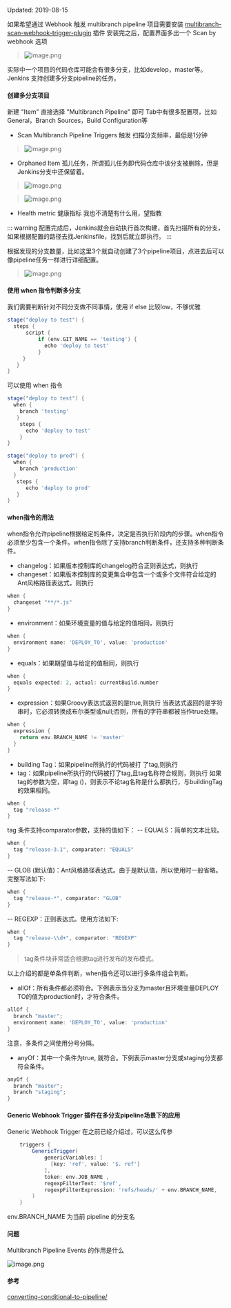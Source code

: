 Updated: 2019-08-15

如果希望通过 Webhook 触发 multibranch pipeline 项目需要安装 [multibranch-scan-webhook-trigger-plugin](https://github.com/jenkinsci/multibranch-scan-webhook-trigger-plugin) 插件
安装完之后，配置界面多出一个 Scan by webhook 选项
>  ![image.png](https://hexo-blog.pek3b.qingstor.com/upload_images/71414-e92092542fbe64a6.png?imageMogr2/auto-orient/strip%7CimageView2/2/w/1240)

实际中一个项目的代码仓库可能会有很多分支，比如develop，master等。Jenkins 支持创建多分支pipeline的任务。

#### 创建多分支项目

新建 "Item" 直接选择 "Multibranch Pipeline" 即可
Tab中有很多配置项，比如 General，Branch Sources，Build Configuration等

* Scan Multibranch Pipeline Triggers  触发 扫描分支频率，最低是1分钟
> ![image.png](https://hexo-blog.pek3b.qingstor.com/upload_images/71414-70b55405bde1054a.png?imageMogr2/auto-orient/strip%7CimageView2/2/w/1240)

* Orphaned Item 孤儿任务，所谓孤儿任务即代码仓库中该分支被删除，但是Jenkins分支中还保留着。

> ![image.png](https://hexo-blog.pek3b.qingstor.com/upload_images/71414-02395b9767e6ad5d.png?imageMogr2/auto-orient/strip%7CimageView2/2/w/1240)

> ![image.png](https://hexo-blog.pek3b.qingstor.com/upload_images/71414-a5c114379d09880c.png?imageMogr2/auto-orient/strip%7CimageView2/2/w/1240)

* Health metric  健康指标
我也不清楚有什么用，望指教

::: warning
配置完成后，Jenkins就会自动执行首次构建，首先扫描所有的分支，如果根据配置的路径去找Jenkinsfile，找到后就立即执行。
:::

根据发现的分支数量，比如这里3个就自动创建了3个pipeline项目，点进去后可以像pipeline任务一样进行详细配置。
> ![image.png](https://hexo-blog.pek3b.qingstor.com/upload_images/71414-300c5c35bc88c3f8.png?imageMogr2/auto-orient/strip%7CimageView2/2/w/1240)


#### 使用 when 指令判断多分支

我们需要判断针对不同分支做不同事情，使用 if else 比较low，不够优雅

```groovy
stage("deploy to test") {
  steps {
      script {
          if (env.GIT_NAME == 'testing') {
            echo 'deploy to test'
          }
     }
   }
}
```

可以使用 when 指令
```groovy
stage("deploy to test") {
  when {
    branch 'testing'
   }
    steps {
      echo 'deploy to test'
    }
}

stage("deploy to prod") {
  when {
    branch 'production'
  }
   steps {
      echo 'deploy to prod'
   }
}
```

#### when指令的用法

when指令允许pipeline根据给定的条件，决定是否执行阶段内的步骤。when指令必须至少包含一个条件。when指令除了支持branch判断条件，还支持多种判断条件。
* changelog：如果版本控制库的changelog符合正则表达式，则执行
* changeset：如果版本控制库的变更集合中包含一个或多个文件符合给定的Ant风格路径表达式，则执行
```groovy
when {
  changeset "**/*.js"
}
```
* environment：如果环境变量的值与给定的值相同，则执行
```groovy
when {
  environment name: 'DEPLOY_TO', value: 'production'
}
```
* equals：如果期望值与给定的值相同，则执行
```groovy
when {
  equals expected: 2, actual: currentBuild.number
}
```
* expression：如果Groovy表达式返回的是true,则执行
当表达式返回的是字符串时，它必须转换成布尔类型或null;否则，所有的字符串都被当作true处理。
```groovy
when {
  expression {
    return env.BRANCH_NAME != 'master'
  }
}
```
* building Tag：如果pipeline所执行的代码被打 了tag,则执行
* tag：如果pipeline所执行的代码被打了tag,且tag名称符合规则，则执行
如果tag的参数为空，即tag ()，则表示不论tag名称是什么都执行，与buildingTag的效果相同。
```groovy
when {
  tag "release-*"
}
```

tag 条件支持comparator参数，支持的值如下：
-- EQUALS：简单的文本比较。
```groovy
when {
  tag "release-3.1", comparator: "EQUALS"
}
```
-- GLOB (默认值)：Ant风格路径表达式。由于是默认值，所以使用时一般省略。完整写法如下:
```groovy
when {
  tag "release-*", comparator: "GLOB"
}
```
-- REGEXP：正则表达式。使用方法如下:
```groovy
when {
  tag "release-\\d+", comparator: "REGEXP"
}
```
> tag条件块非常适合根据tag进行发布的发布模式。

以上介绍的都是单条件判断，when指令还可以进行多条件组合判断。

* allOf：所有条件都必须符合。下例表示当分支为master且环境变量DEPLOY TO的值为production时，才符合条件。
```groovy
allOf {
  branch "master";
  environment name: 'DEPLOY_TO', value: 'production'
}
```
注意，多条件之间使用分号分隔。
* anyOf：其中一个条件为true, 就符合。下例表示master分支或staging分支都符合条件。
```groovy
anyOf {
  branch "master";
  branch "staging";
}
```

#### Generic Webhook Trigger 插件在多分支pipeline场景下的应用
Generic Webhook Trigger 在之前已经介绍过，可以这么传参
```groovy
    triggers {
        GenericTrigger(
            genericVariables: [
              [key: 'ref', value: '$. ref']
            ],
            token: env.JOB_NAME ,
            regexpFilterText: '$ref',
            regexpFilterExpression: 'refs/heads/' + env.BRANCH_NAME,
        )
    }
```
env.BRANCH_NAME 为当前 pipeline 的分支名
#### 问题

Multibranch Pipeline Events 的作用是什么

![image.png](https://hexo-blog.pek3b.qingstor.com/upload_images/71414-d174a685122cfa4c.png?imageMogr2/auto-orient/strip%7CimageView2/2/w/1240)


#### 参考
[converting-conditional-to-pipeline/](https://jenkins.io/blog/2017/01/19/converting-conditional-to-pipeline/)
